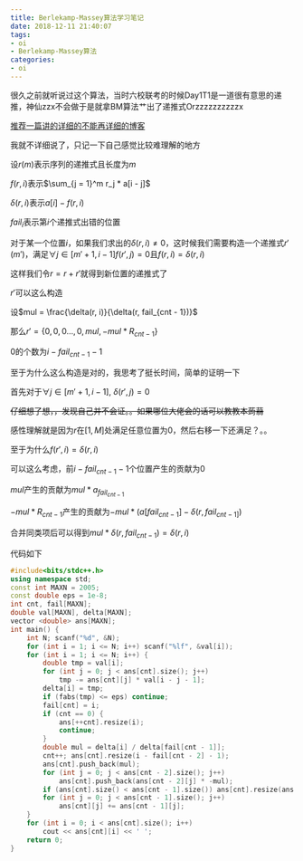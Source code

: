 ```yaml
---
title: Berlekamp-Massey算法学习笔记
date: 2018-12-11 21:40:07
tags:
- oi
- Berlekamp-Massey算法
categories:
- oi
---
```


<Excerpt in index >

很久之前就听说过这个算法，当时六校联考的时候Day1T1是一道很有意思的递推，神仙zzx不会做于是就拿BM算法艹出了递推式Orzzzzzzzzzzx

<!-- more -->

<The rest of contents >


[推荐一篇讲的详细的不能再详细的博客](https://blog.csdn.net/qq_39972971/article/details/80725873)

我就不详细说了，只记一下自己感觉比较难理解的地方

设$r(m)$表示序列的递推式且长度为$m$

$f(r, i)$表示$\sum_{j = 1}^m r_j * a[i - j]$

$\delta(r, i)$表示$a[i] - f(r, i)$

$fail_i$表示第$i$个递推式出错的位置

对于某一个位置$i$，如果我们求出的$\delta(r, i) \not = 0$，这时候我们需要构造一个递推式$r'(m')$，满足$\forall j \in [m' + 1, i - 1] f(r', j) = 0$且$f(r, i) = \delta(r, i)$

这样我们令$r = r + r'$就得到新位置的递推式了

$r'$可以这么构造

设$mul = \frac{\delta(r, i)}{\delta(r, fail_{cnt - 1})}$

那么$r' = \{0, 0, 0 \dots, 0, mul, -mul * R_{cnt - 1} \}$

$0$的个数为$i - fail_{cnt - 1} - 1$

至于为什么这么构造是对的，我思考了挺长时间，简单的证明一下

首先对于$\forall j \in [m' + 1, i - 1]$, $\delta(r', j) = 0$

~~仔细想了想，，发现自己并不会证。。如果哪位大佬会的话可以教教本蒟蒻~~

感性理解就是因为$r$在$[1, M]$处满足任意位置为$0$，然后右移一下还满足？。。


至于为什么$f(r', i) = \delta(r, i)$

可以这么考虑，前$i - fail_{cnt - 1} - 1$个位置产生的贡献为$0$

$mul$产生的贡献为$mul * a_{fail_{cnt - 1}}$

$-mul * R_{cnt - 1}$产生的贡献为$-mul * (a[fail_{cnt - 1}] - \delta(r, fail_{cnt - 1]})$

合并同类项后可以得到$mul * \delta(r, fail_{cnt - 1}) = \delta(r, i)$

代码如下

```cpp
#include<bits/stdc++.h>
using namespace std;
const int MAXN = 2005;
const double eps = 1e-8;
int cnt, fail[MAXN];
double val[MAXN], delta[MAXN];
vector <double> ans[MAXN];
int main() {
	int N; scanf("%d", &N);
	for (int i = 1; i <= N; i++) scanf("%lf", &val[i]);
	for (int i = 1; i <= N; i++) {
		double tmp = val[i];
		for (int j = 0; j < ans[cnt].size(); j++)
			tmp -= ans[cnt][j] * val[i - j - 1];
		delta[i] = tmp;
		if (fabs(tmp) <= eps) continue;
		fail[cnt] = i;
		if (cnt == 0) {
			ans[++cnt].resize(i);
			continue;
		}
		double mul = delta[i] / delta[fail[cnt - 1]];
		cnt++; ans[cnt].resize(i - fail[cnt - 2] - 1);
		ans[cnt].push_back(mul);
		for (int j = 0; j < ans[cnt - 2].size(); j++)
			ans[cnt].push_back(ans[cnt - 2][j] * -mul);
		if (ans[cnt].size() < ans[cnt - 1].size()) ans[cnt].resize(ans[cnt - 1].size());
		for (int j = 0; j < ans[cnt - 1].size(); j++)
			ans[cnt][j] += ans[cnt - 1][j];
	}
	for (int i = 0; i < ans[cnt].size(); i++)
		cout << ans[cnt][i] << ' ';
	return 0;
}
```
